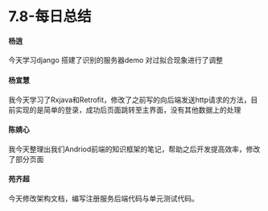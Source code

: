# 7.8-每日总结

#### 杨逍
今天学习django 搭建了识别的服务器demo 对过拟合现象进行了调整
#### 杨宣慧
我今天学习了Rxjava和Retrofit，修改了之前写的向后端发送http请求的方法，目前实现的是简单的登录，成功后页面跳转至主界面，没有其他数据上的处理
#### 陈婧心
我今天整理出我们Andriod前端的知识框架的笔记，帮助之后开发提高效率，修改了部分页面
#### 苑齐超
今天修改架构文档，编写注册服务后端代码与单元测试代码。
